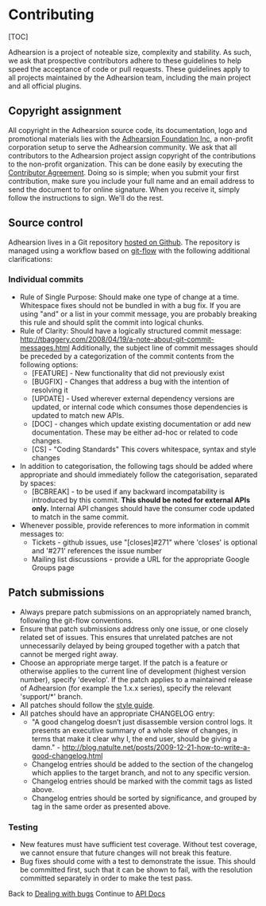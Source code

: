 # Contributing

[TOC]

Adhearsion is a project of noteable size, complexity and stability. As such, we ask that prospective contributors adhere to these guidelines to help speed the acceptance of code or pull requests.  These guidelines apply to all projects maintained by the Adhearsion team, including the main project and all official plugins.

## Copyright assignment

All copyright in the Adhearsion source code, its documentation, logo and promotional materials lies with the [Adhearsion Foundation Inc](http://adhearsion.com/foundation), a non-profit corporation setup to serve the Adhearsion community. We ask that all contributors to the Adhearsion project assign copyright of the contributions to the non-profit organization.  This can be done easily by executing the [Contributor Agreement](https://docs.google.com/document/d/1TKA7_LKUzTFZyyiZ4gNJKh7RIgk7NJtU7oKF-u-8cgQ/edit). Doing so is simple; when you submit your first contribution, make sure you include your full name and an email address to send the document to for online signature. When you receive it, simply follow the instructions to sign. We'll do the rest.

## Source control

Adhearsion lives in a Git repository [hosted on Github](http://github.com/adhearsion/adhearsion).  The repository is managed using a workflow based on [git-flow](http://nvie.com/posts/a-successful-git-branching-model/) with the following additional clarifications:

### Individual commits

* Rule of Single Purpose: Should make one type of change at a time. Whitespace fixes should not be bundled in with a bug fix. If you are using "and" or a list in your commit message, you are probably breaking this rule and should split the commit into logical chunks.
* Rule of Clarity: Should have a logically structured commit message: http://tbaggery.com/2008/04/19/a-note-about-git-commit-messages.html
  Additionally, the subject line of commit messages should be preceded by a categorization of the commit contents from the following options:
  * [FEATURE] - New functionality that did not previously exist
  * [BUGFIX] - Changes that address a bug with the intention of resolving it
  * [UPDATE] - Used wherever external dependency versions are updated, or internal code which consumes those dependencies is updated to match new APIs.
  * [DOC] - changes which update existing documentation or add new documentation. These may be either ad-hoc or related to code changes.
  * [CS] - "Coding Standards" This covers whitespace, syntax and style changes
* In addition to categorisation, the following tags should be added where appropriate and should immediately follow the categorisation, separated by spaces:
  * [BCBREAK] - to be used if any backward incompatability is introduced by this commit. **This should be noted for external APIs only.** Internal API changes should have the consumer code updated to match in the same commit.
* Whenever possible, provide references to more information in commit messages to:
  * Tickets - github issues, use "[closes]#271" where 'closes' is optional and '#271' references the issue number
  * Mailing list discussions - provide a URL for the appropriate Google Groups page

## Patch submissions

* Always prepare patch submissions on an appropriately named branch, following the git-flow conventions.
* Ensure that patch submissions address only one issue, or one closely related set of issues. This ensures that unrelated patches are not unnecessarily delayed by being grouped together with a patch that cannot be merged right away.
* Choose an appropriate merge target. If the patch is a feature or otherwise applies to the current line of development (highest version number), specify 'develop'. If the patch applies to a maintained release of Adhearsion (for example the 1.x.x series), specify the relevant 'support/*' branch.
* All patches should follow the [style guide](https://github.com/adhearsion/adhearsion/wiki/Code-style-guide).
* All patches should have an appropriate CHANGELOG entry:
  * "A good changelog doesn’t just disassemble version control logs. It presents an executive summary of a whole slew of changes, in terms that make it clear why I, the end user, should be giving a damn." - http://blog.natulte.net/posts/2009-12-21-how-to-write-a-good-changelog.html
  * Changelog entries should be added to the section of the changelog which applies to the target branch, and not to any specific version.
  * Changelog entries should be marked with the commit tags as listed above.
  * Changelog entries should be sorted by significance, and grouped by tag in the same order as presented above.

### Testing

* New features must have sufficient test coverage.  Without test coverage, we cannot ensure that future changes will not break this feature.
* Bug fixes should come with a test to demonstrate the issue. This should be committed first, such that it can be shown to fail, with the resolution committed separately in order to make the test pass.

<div class='docs-progress-nav'>
  <span class='back'>
    Back to <a href="/docs/dealing-with-bugs">Dealing with bugs</a>
  </span>
  <span class='forward'>
    Continue to <a href="/api">API Docs</a>
  </span>
</div>
